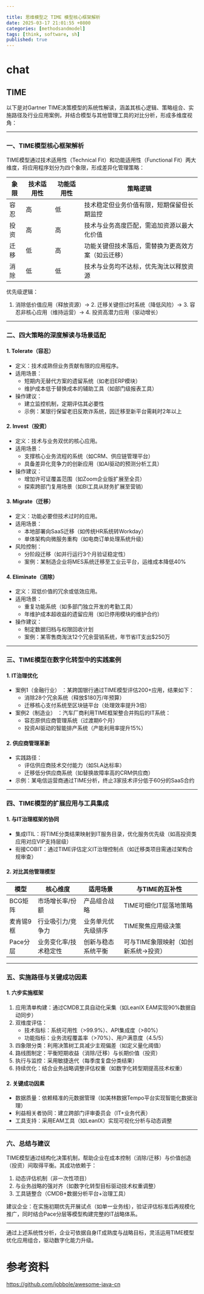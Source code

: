 ```yaml
---

title: 思维模型之 TIME 模型核心框架解析
date: 2025-03-17 21:01:55 +0800
categories: [methodsandmodel]
tags: [think, software, sh]
published: true
---
```






# chat

## TIME

以下是对Gartner TIME决策模型的系统性解读，涵盖其核心逻辑、策略组合、实施路径及行业应用案例，并结合模型与其他管理工具的对比分析，形成多维度视角：

---
### 一、TIME模型核心框架解析
TIME模型通过技术适用性（Technical Fit）和功能适用性（Functional Fit）两大维度，将应用程序划分为四个象限，形成差异化管理策略：

| 象限       | 技术适用性 | 功能适用性 | 策略逻辑                                                                 |
|------------|------------|------------|--------------------------------------------------------------------------|
| 容忍   | 高         | 低         | 技术稳定但业务价值有限，短期保留但长期监控               |
| 投资   | 高         | 高         | 技术与业务高度匹配，需追加资源以最大化价值             |
| 迁移   | 低         | 高         | 功能关键但技术落后，需替换为更高效方案（如云迁移）     |
| 消除   | 低         | 低         | 技术与业务均不达标，优先淘汰以释放资源                      |


优先级逻辑：  
1. 消除低价值应用（释放资源）→ 2. 迁移关键但过时系统（降低风险）→ 3. 容忍非核心应用（维持运营）→ 4. 投资高潜力应用（驱动增长）

---
### 二、四大策略的深度解读与场景适配
#### 1. Tolerate（容忍）
- 定义：技术成熟但业务贡献有限的应用程序。
- 适用场景：  
  - 短期内无替代方案的遗留系统（如老旧ERP模块）  
  - 维护成本低于替换成本的辅助工具（如部门级报表工具）
- 操作建议：  
  - 建立监控机制，定期评估其必要性  
  - 示例：某银行保留老旧反欺诈系统，因迁移至新平台需耗时2年以上

#### 2. Invest（投资）
- 定义：技术与业务双优的核心应用。
- 适用场景：  
  - 支撑核心业务流程的系统（如CRM、供应链管理平台）  
  - 具备差异化竞争力的创新应用（如AI驱动的预测分析工具）
- 操作建议：  
  - 增加许可证覆盖范围（如Zoom企业版扩展至全员）  
  - 探索跨部门复用场景（如BI工具从财务扩展至营销）

#### 3. Migrate（迁移）
- 定义：功能必要但技术过时的应用。
- 适用场景：  
  - 本地部署向SaaS迁移（如传统HR系统转Workday）  
  - 单体架构向微服务重构（如电商订单处理系统升级）
- 风险控制：  
  - 分阶段迁移（如并行运行3个月验证稳定性）  
  - 案例：某制造企业将MES系统迁移至工业云平台，运维成本降低40%

#### 4. Eliminate（消除）
- 定义：双低价值的冗余或低效应用。
- 适用场景：  
  - 重复功能系统（如多部门独立开发的考勤工具）  
  - 年维护成本超收益的遗留应用（如已停用模块的维护合约）
- 操作建议：  
  - 制定数据归档与权限回收计划  
  - 案例：某零售商淘汰12个冗余营销系统，年节省IT支出$250万

---
### 三、TIME模型在数字化转型中的实践案例
#### 1. IT治理优化
- 案例1（金融行业） ：某跨国银行通过TIME模型评估200+应用，结果如下：  
  - 消除28个冗余系统（释放$180万/年预算）  
  - 迁移核心支付系统至区块链平台（处理效率提升3倍）
- 案例2（制造业） ：汽车厂商利用TIME框架整合并购后的IT系统：  
  - 容忍原供应商管理系统（过渡期6个月）  
  - 投资AI驱动的智能排产系统（产能利用率提升15%）

#### 2. 供应商管理革新
- 实践路径：  
  - 评估供应商技术交付能力（如SLA达标率）  
  - 迁移低分供应商系统（如替换故障率高的CRM供应商）
- 示例：某电信运营商通过TIME分析，终止3家技术评分低于60分的SaaS合约

---
### 四、TIME模型的扩展应用与工具集成
#### 1. 与IT治理框架的协同
- 集成ITIL：将TIME分类结果映射到IT服务目录，优化服务优先级（如高投资类应用对应VIP支持层级）  
- 衔接COBIT：通过TIME评估定义IT治理控制点（如迁移类项目需通过架构合规审查）

#### 2. 对比其他管理模型

| 模型           | 核心维度               | 适用场景                          | 与TIME的互补性                     |
|----------------|------------------------|-----------------------------------|-------------------------------------|
| BCG矩阵    | 市场增长率/份额        | 产品组合战略                      | TIME可细化IT层落地策略        |
| 麦肯锡9框  | 行业吸引力/竞争力      | 业务单元优先级排序                | TIME聚焦应用级决策            |
| Pace分层   | 业务变化率/技术稳定性  | 创新与稳态系统平衡                | 可与TIME象限映射（如创新系统→投资） |


---
### 五、实施路径与关键成功因素
#### 1. 六步实施框架
1. 应用清单构建：通过CMDB工具自动化采集（如LeanIX EAM实现90%数据自动同步）  
2. 双维度评估：  
   - 技术指标：系统可用性（>99.9%）、API集成度（>80%）  
   - 功能指标：业务流程覆盖率（>70%）、用户满意度（4.5/5）  
3. 四象限分类：利用决策树工具减少主观偏差（如定义量化阈值）  
4. 路线图制定：平衡短期收益（消除/迁移）与长期价值（投资）  
5. 执行与监控：采用敏捷迭代（每季度复盘分类结果）  
6. 持续优化：结合业务战略调整评估权重（如数字化转型期提高技术权重）

#### 2. 关键成功因素
- 数据质量：依赖精准的元数据管理（如美林数据Tempo平台实现智能化数据治理）  
- 利益相关者协同：建立跨部门评审委员会（IT+业务代表）  
- 工具支持：采用EAM工具（如LeanIX）实现可视化分析与动态调整

---
### 六、总结与建议
TIME模型通过结构化决策机制，帮助企业在成本控制（消除/迁移）与价值创造（投资）间取得平衡。其成功依赖于：  
1. 动态评估机制（非一次性项目）  
2. 与业务战略的强对齐（如数字化转型目标驱动技术权重调整）  
3. 工具链整合（CMDB+数据分析平台+治理工具）  

建议企业：在实施初期优先开展试点（如单一业务线），验证评估标准后再规模化推广，同时结合Pace分层等模型构建完整的IT战略体系。

--- 
通过上述系统性分析，企业可依据自身IT成熟度与战略目标，灵活运用TIME模型优化应用组合，驱动数字化能力升级。

# 参考资料

https://github.com/jobbole/awesome-java-cn

